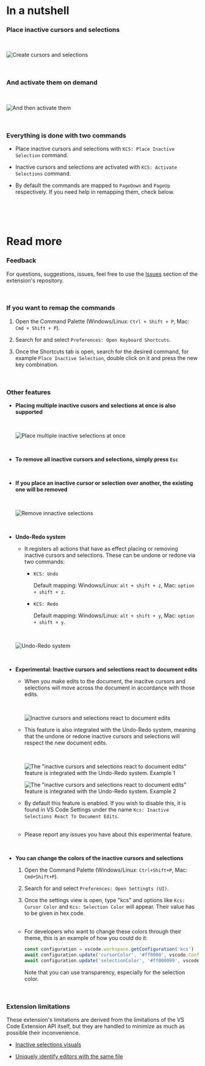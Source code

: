 # In a nutshell

### Place inactive cursors and selections

<br>

![Create cursors and selections](https://media.giphy.com/media/v1.Y2lkPTc5MGI3NjExYWcxcm9vZGdpcmVydzhjNnVlcHp2MmhsdmxkNzRndzAwcHU2NnY1YSZlcD12MV9pbnRlcm5hbF9naWZfYnlfaWQmY3Q9Zw/nhmHtytEWzdUOVB68s/giphy.gif)

<br>

### And activate them on demand

<br>

![And then activate them](https://media.giphy.com/media/v1.Y2lkPTc5MGI3NjExM3ZiZHJ2aHR0dnFkb2h0bnNvamg5andmdXZpNHdzOGNjc3R2dWxkeSZlcD12MV9pbnRlcm5hbF9naWZfYnlfaWQmY3Q9Zw/tFsUvTNgfTILb8IooB/giphy.gif)

<br>

### Everything is done with two commands

-  Place inactive cursors and selections with `KCS: Place Inactive Selection` command.

-  Inactive cursors and selections are activated with `KCS: Activate Selections` command.

-  By default the commands are mapped to `PageDown` and `PageUp` respectively. If you need help in remapping them, check below.

<br>
<br>
<br>

# Read more

### Feedback

For questions, suggestions, issues, feel free to use the [Issues](https://github.com/srares13/keyboard-cursors-and-selections/issues) section of the extension's repository.

<br>

### If you want to remap the commands

1. Open the Command Palette (Windows/Linux: `Ctrl + Shift + P`, Mac: `Cmd + Shift + P`).

2. Search for and select `Preferences: Open Keyboard Shortcuts`.

3. Once the Shortcuts tab is open, search for the desired command, for example `Place Inactive Selection`, double click on it and press the new key combination.

<br>

### Other features

-  **Placing multiple inactive cusors and selections at once is also supported**

   <br>

   ![Place multiple inactive selections at once](https://media.giphy.com/media/v1.Y2lkPTc5MGI3NjExbmh1MG9qaWRmbGMyaGI0b3pnMm9hYjRoNHEydmg0MXVnZzIwYjg0cyZlcD12MV9pbnRlcm5hbF9naWZfYnlfaWQmY3Q9Zw/liMxQauYfMtQvplTQN/giphy.gif)

<br>

-  **To remove all inactive cursors and selections, simply press `Esc`**

<br>

-  **If you place an inactive cursor or selection over another, the existing one will be removed**

   <br>

   ![Remove innactive selections](https://media.giphy.com/media/v1.Y2lkPTc5MGI3NjExejJsdW1nMTZwdDBuOGxlMWc4aXFmMWo5dThzYmgxc3lhZXNqZWtrYSZlcD12MV9pbnRlcm5hbF9naWZfYnlfaWQmY3Q9Zw/h4XtMmQyasU1rIAQPZ/giphy.gif)

<br>

-  **Undo-Redo system**

   -  It registers all actions that have as effect placing or removing inactive cursors and selections. These can be undone or redone via two commands:

      -  `KCS: Undo`

         Default mapping: Windows/Linux: `alt + shift + z`, Mac: `option + shift + z`.

      -  `KCS: Redo`

         Default mapping: Windows/Linux: `alt + shift + y`, Mac: `option + shift + y`.

   <br>

   ![Undo-Redo system](https://media.giphy.com/media/v1.Y2lkPTc5MGI3NjExOW14MmRnZnoyMjQ3cGpmYXBpZmxhZHI3azZ6d2Z1MTMwZ2c0cXRvdCZlcD12MV9pbnRlcm5hbF9naWZfYnlfaWQmY3Q9Zw/bTsVyc9PKsxkb7XLyN/giphy.gif)

<br>

-  **Experimental: Inactive cursors and selections react to document edits**

   -  When you make edits to the document, the inacitve cursors and selections will move across the document in accordance with those edits.

      <br>

      ![Inactive cursors and selections react to document edits](https://media.giphy.com/media/v1.Y2lkPTc5MGI3NjExNXd0ZGRkNGZkcjMzZjM0aXQ1dWNxam54azQ1dDZ2d256MDFrb2wzZSZlcD12MV9pbnRlcm5hbF9naWZfYnlfaWQmY3Q9Zw/SXNRBjr7H1cWx2yPYY/giphy.gif)

   -  This feature is also integrated with the Undo-Redo system, meaning that the undone or redone inactive cursors and selections will respect the new document edits.

      <br>

      ![The "inactive cursors and selections react to document edits" feature is integrated with the Undo-Redo system. Example 1](https://media.giphy.com/media/v1.Y2lkPTc5MGI3NjExODloOW52dWFnOXh3cGI2eGtidzI4c2dtbm0zam1tZHFnZDJzeWp5YSZlcD12MV9pbnRlcm5hbF9naWZfYnlfaWQmY3Q9Zw/lFJMLB1R2lFhN2Y4qV/source.gif)

      ![The "inactive cursors and selections react to document edits" feature is integrated with the Undo-Redo system. Example 2](https://media.giphy.com/media/v1.Y2lkPTc5MGI3NjExbXJmcjRyeWZqMTIzMWhyZXZhbjhzeWNhMDQwM3FlaWp2NzhzbHo1YSZlcD12MV9pbnRlcm5hbF9naWZfYnlfaWQmY3Q9Zw/EppoxJ1HKZypJqCYTI/source.gif)

   -  By default this feature is enabled. If you wish to disable this, it is found in VS Code Settings under the name `Kcs: Inactive Selections React To Document Edits`.

   <br>

   -  Please report any issues you have about this experimental feature.

<br>

-  **You can change the colors of the inactive cursors and selections**

   1. Open the Command Palette (Windows/Linux: `Ctrl+Shift+P`, Mac: `Cmd+Shift+P`).

   2. Search for and select `Preferences: Open Settingts (UI)`.

   3. Once the settings view is open, type "kcs" and options like `Kcs: Cursor Color` and `Kcs: Selection Color` will appear. Their value has to be given in hex code.

   <br>

   -  For developers who want to change these colors through their theme, this is an example of how you could do it:
      ```javascript
      const configuration = vscode.workspace.getConfiguration('kcs')
      await configuration.update('cursorColor', '#ff0000', vscode.ConfigurationTarget.Global)
      await configuration.update('selectionColor', '#ff000099', vscode.ConfigurationTarget.Global)
      ```
      Note that you can use transparency, especially for the selection color.

<br>

### Extension limitations

These extension's limitations are derived from the limitations of the VS Code Extension API itself, but they are handled to minimize as much as possible their inconvenience.

-  [Inactive selections visuals](https://github.com/srares13/keyboard-cursors-and-selections/issues/1)

-  [Uniquely identify editors with the same file](https://github.com/srares13/keyboard-cursors-and-selections/issues/2)

<br>
